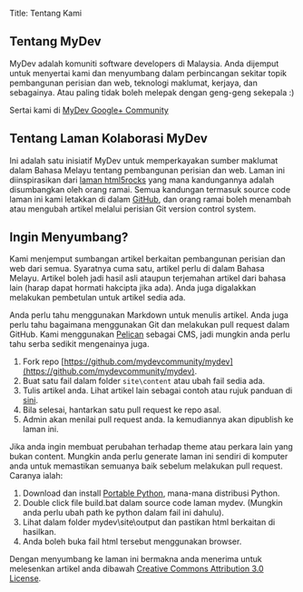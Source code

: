 Title: Tentang Kami


## Tentang MyDev

MyDev adalah komuniti software developers di Malaysia. Anda dijemput untuk menyertai kami dan menyumbang dalam perbincangan sekitar topik pembangunan perisian dan web, teknologi maklumat, kerjaya, dan sebagainya. Atau paling tidak boleh melepak dengan geng-geng sekepala :)

Sertai kami di [MyDev Google+ Community](https://plus.google.com/communities/104883828501447858589)


## Tentang Laman Kolaborasi MyDev

Ini adalah satu inisiatif MyDev untuk memperkayakan sumber maklumat dalam Bahasa Melayu tentang pembangunan perisian dan web. Laman ini diinspirasikan dari [laman html5rocks](http://www.html5rocks.com/) yang mana kandungannya adalah disumbangkan oleh orang ramai. Semua kandungan termasuk source code laman ini kami letakkan di dalam [GitHub](http://github.org), dan orang ramai boleh menambah atau mengubah artikel melalui perisian Git version control system.


## Ingin Menyumbang?

Kami menjemput sumbangan artikel berkaitan pembangunan perisian dan web dari semua. Syaratnya cuma satu, artikel perlu di dalam Bahasa Melayu. Artikel boleh jadi hasil asli ataupun terjemahan artikel dari bahasa lain (harap dapat hormati hakcipta jika ada). Anda juga digalakkan melakukan pembetulan untuk artikel sedia ada.

Anda perlu tahu menggunakan Markdown untuk menulis artikel. Anda juga perlu tahu bagaimana menggunakan Git dan melakukan pull request dalam GitHub. Kami menggunakan [Pelican](http://getpelican.com) sebagai CMS, jadi mungkin anda perlu tahu serba sedikit mengenainya juga.

1. Fork repo [https://github.com/mydevcommunity/mydev](https://github.com/mydevcommunity/mydev).
1. Buat satu fail dalam folder `site\content` atau ubah fail sedia ada.
1. Tulis artikel anda. Lihat artikel lain sebagai contoh atau rujuk panduan di [sini](http://docs.getpelican.com/en/3.1.1/getting_started.html#writing-articles-using-pelican).
1. Bila selesai, hantarkan satu pull request ke repo asal.
1. Admin akan menilai pull request anda. Ia kemudiannya akan dipublish ke laman ini.

Jika anda ingin membuat perubahan terhadap theme atau perkara lain yang bukan content. Mungkin anda perlu generate laman ini sendiri di komputer anda untuk memastikan semuanya baik sebelum melakukan pull request. Caranya ialah:

1. Download dan install [Portable Python](http://portablepython.com/wiki/PortablePython2.7.3.1), mana-mana distribusi Python.
1. Double click file build.bat dalam source code laman mydev. (Mungkin anda perlu ubah path ke python dalam fail ini dahulu).
1. Lihat dalam folder mydev\site\output dan pastikan html berkaitan di hasilkan.
1. Anda boleh buka fail html tersebut menggunakan browser.

Dengan menyumbang ke laman ini bermakna anda menerima untuk melesenkan artikel anda dibawah [Creative Commons Attribution 3.0 License](http://creativecommons.org/licenses/by/3.0/).